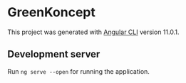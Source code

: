 # GreenKoncept

This project was generated with [Angular CLI](https://github.com/angular/angular-cli) version 11.0.1.

## Development server

Run `ng serve --open` for running the application. 

